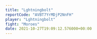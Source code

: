 ```yaml
---
title: "Lghtningbolt"
reportCode: "AVBT7YrMDjP2NnFH"
player: "Lghtningbolt"
fight: "Moroes"
date: 2021-10-27T19:09:12.576000+00:00
---
```

